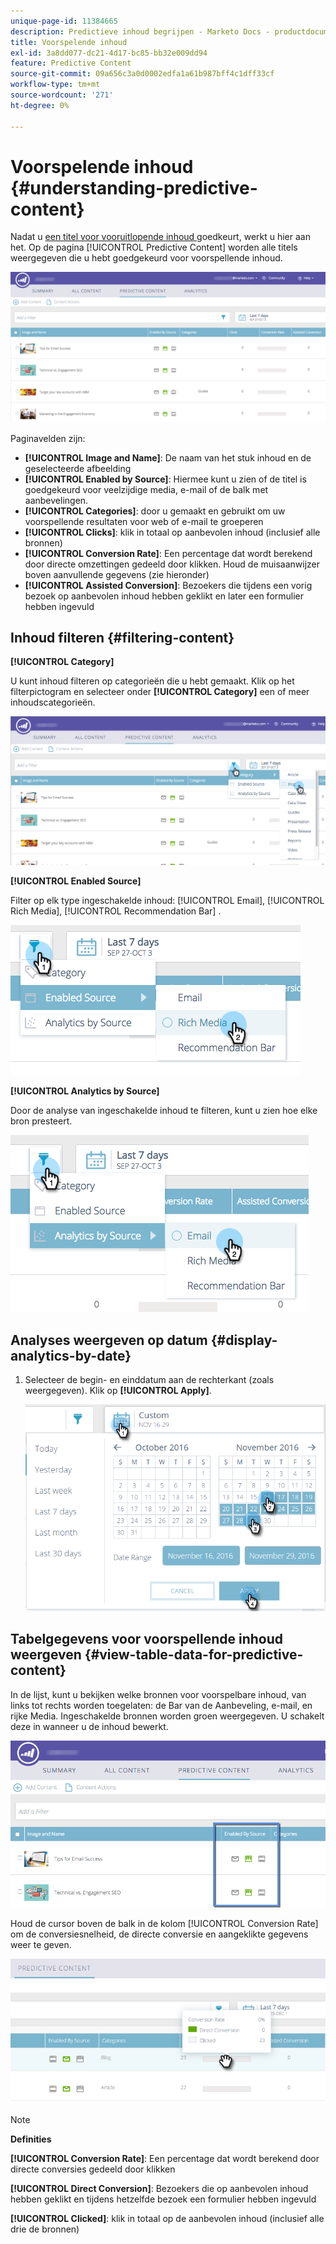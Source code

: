 ```yaml
---
unique-page-id: 11384665
description: Predictieve inhoud begrijpen - Marketo Docs - productdocumentatie
title: Voorspelende inhoud
exl-id: 3a8dd077-dc21-4d17-bc85-bb32e009dd94
feature: Predictive Content
source-git-commit: 09a656c3a0d0002edfa1a61b987bff4c1dff33cf
workflow-type: tm+mt
source-wordcount: '271'
ht-degree: 0%

---
```


# Voorspelende inhoud {#understanding-predictive-content}

Nadat u [ een titel voor vooruitlopende inhoud ](/help/marketo/product-docs/predictive-content/working-with-all-content/approve-a-title-for-predictive-content.md) goedkeurt, werkt u hier aan het. Op de pagina [!UICONTROL Predictive Content] worden alle titels weergegeven die u hebt goedgekeurd voor voorspellende inhoud.

![](assets/image2017-10-3-9-3a21-3a38.png)

Paginavelden zijn:

* **[!UICONTROL Image and Name]**: De naam van het stuk inhoud en de geselecteerde afbeelding
* **[!UICONTROL Enabled by Source]**: Hiermee kunt u zien of de titel is goedgekeurd voor veelzijdige media, e-mail of de balk met aanbevelingen.
* **[!UICONTROL Categories]**: door u gemaakt en gebruikt om uw voorspellende resultaten voor web of e-mail te groeperen
* **[!UICONTROL Clicks]**: klik in totaal op aanbevolen inhoud (inclusief alle bronnen)
* **[!UICONTROL Conversion Rate]**: Een percentage dat wordt berekend door directe omzettingen gedeeld door klikken. Houd de muisaanwijzer boven aanvullende gegevens (zie hieronder)
* **[!UICONTROL Assisted Conversion]**: Bezoekers die tijdens een vorig bezoek op aanbevolen inhoud hebben geklikt en later een formulier hebben ingevuld

## Inhoud filteren {#filtering-content}

**[!UICONTROL Category]**

U kunt inhoud filteren op categorieën die u hebt gemaakt. Klik op het filterpictogram en selecteer onder **[!UICONTROL Category]** een of meer inhoudscategorieën.

![](assets/image2017-10-3-9-3a24-3a38.png)

**[!UICONTROL Enabled Source]**

Filter op elk type ingeschakelde inhoud: [!UICONTROL Email], [!UICONTROL Rich Media], [!UICONTROL Recommendation Bar] .

![](assets/image2017-10-3-9-3a25-3a9.png)

**[!UICONTROL Analytics by Source]**

Door de analyse van ingeschakelde inhoud te filteren, kunt u zien hoe elke bron presteert.

![](assets/image2017-10-3-9-3a25-3a34.png)

## Analyses weergeven op datum {#display-analytics-by-date}

1. Selecteer de begin- en einddatum aan de rechterkant (zoals weergegeven). Klik op **[!UICONTROL Apply]**.

   ![](assets/predictive-content-filter-by-date-hands.png)

## Tabelgegevens voor voorspellende inhoud weergeven {#view-table-data-for-predictive-content}

In de lijst, kunt u bekijken welke bronnen voor voorspelbare inhoud, van links tot rechts worden toegelaten: de Bar van de Aanbeveling, e-mail, en rijke Media. Ingeschakelde bronnen worden groen weergegeven. U schakelt deze in wanneer u de inhoud bewerkt.

![](assets/image2017-10-3-9-3a26-3a25.png)

Houd de cursor boven de balk in de kolom [!UICONTROL Conversion Rate] om de conversiesnelheid, de directe conversie en aangeklikte gegevens weer te geven.

![](assets/predictive-content-conversion-rate-popup-hand.png)

>[!NOTE]
>
>**Definities**
>
>**[!UICONTROL Conversion Rate]**: Een percentage dat wordt berekend door directe conversies gedeeld door klikken
>
>**[!UICONTROL Direct Conversion]**: Bezoekers die op aanbevolen inhoud hebben geklikt en tijdens hetzelfde bezoek een formulier hebben ingevuld
>
>**[!UICONTROL Clicked]**: klik in totaal op de aanbevolen inhoud (inclusief alle drie de bronnen)
